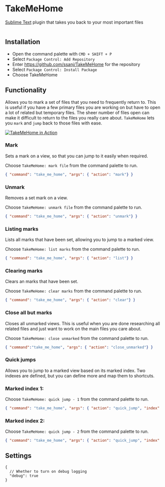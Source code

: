 # TakeMeHome

[Sublime Text](https://www.sublimetext.com/) plugin that takes you back to your most important files

![]()

## Installation

- Open the command palette with `CMD + SHIFT + P`
- Select `Package Control: Add Repository`
- Enter https://github.com/ssanj/TakeMeHome for the repository
- Select `Package Control: Install Package`
- Choose TakeMeHome


## Functionality

Allows you to mark a set of files that you need to frequently return to. This is useful if you have a few primary files
you are working on but have to open a lot of related but temporary files. The sheer number of files open can make it
difficult to return to the files you really care about. `TakeMeHome` lets you `mark` and `jump` back to those files with ease.

[![TakeMeHome in Action](TakeMeHome.png)](TakeMeHome.mp4)

### Mark

Sets a mark on a view, so that you can jump to it easily when required.

Choose `TakeMeHome: mark file` from the command palette to run.

```json
{ "command": "take_me_home", "args": { "action": "mark"} }
```

### Unmark

Removes a set mark on a view.

Choose `TakeMeHome: unmark file` from the command palette to run.

```json
{ "command": "take_me_home", "args": { "action": "unmark"} }
```

### Listing marks

Lists all marks that have been set, allowing you to jump to a marked view.

Choose `TakeMeHome: list marks` from the command palette to run.

```json
{ "command": "take_me_home", "args": { "action": "list"} }
```

### Clearing marks

Clears an marks that have been set.

Choose `TakeMeHome: clear marks` from the command palette to run.

```json
{ "command": "take_me_home", "args": { "action": "clear"} }
```

### Close all but marks

Closes all unmarked views. This is useful when you are done researching all related files and just want to work on the
main files you care about.

Choose `TakeMeHome: close unmarked` from the command palette to run.

```json
{ "command":"take_me_home", "args": { "action": "close_unmarked"} }
```

### Quick jumps

Allows you to jump to a marked view based on its marked index. Two indexes are defined, but you can define more and map them to shortcuts.

### Marked index 1:

Choose `TakeMeHome: quick jump - 1` from the command palette to run.

```json
{ "command": "take_me_home", "args": { "action": "quick_jump", "index": 1} }
```

### Marked index 2:

Choose `TakeMeHome: quick jump - 2` from the command palette to run.

```json
{ "command": "take_me_home", "args": { "action": "quick_jump", "index": 2} }
```

## Settings


```
{
  // Whether to turn on debug logging
  "debug": true
}
```
